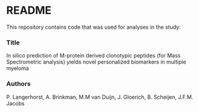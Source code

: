 # README #



This repository contains code that was used for analyses in the study: 

### Title

In silico prediction of M-protein derived clonotypic peptides (for Mass Spectrometric analysis) yields novel personalized biomarkers in multiple myeloma

### Authors

P. Langerhorst, A. Brinkman, M.M van Duijn, J. Gloerich, B. Scheijen, J.F.M. Jacobs
